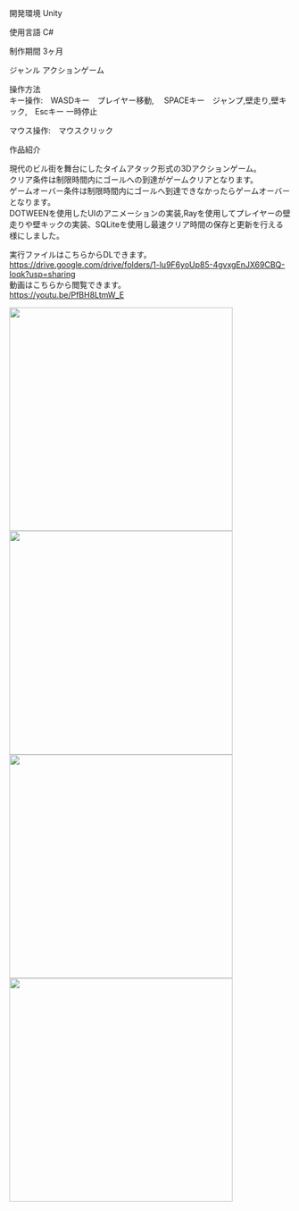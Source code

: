 開発環境 Unity  
                                          
使用言語 C#  
                                  
制作期間 3ヶ月  
                                      
ジャンル アクションゲーム  
                                      
操作方法  
キー操作:　WASDキー　プレイヤー移動, 　SPACEキー　ジャンプ,壁走り,壁キック,　Escキー 一時停止  
                                          
マウス操作:　マウスクリック  
  
作品紹介  
  
現代のビル街を舞台にしたタイムアタック形式の3Dアクションゲーム。  
クリア条件は制限時間内にゴールへの到達がゲームクリアとなります。  
ゲームオーバー条件は制限時間内にゴールへ到達できなかったらゲームオーバーとなります。  
DOTWEENを使用したUIのアニメーションの実装,Rayを使用してプレイヤーの壁走りや壁キックの実装、SQLiteを使用し最速クリア時間の保存と更新を行える様にしました。    
    
実行ファイルはこちらからDLできます。  
https://drive.google.com/drive/folders/1-lu9F6yoUp85-4gvxgEnJX69CBQ-Ioqk?usp=sharing  
動画はこちらから閲覧できます。  
https://youtu.be/PfBH8LtmW_E  
  
 <img width="400" src="https://user-images.githubusercontent.com/71370181/111796425-82616a80-890b-11eb-9329-775651244ef0.png">  
  <img width="400" src="https://user-images.githubusercontent.com/71370181/111796446-87beb500-890b-11eb-82df-04e3f2ed65f0.png">  
<img width="400" src="https://user-images.githubusercontent.com/71370181/111800672-88594a80-890f-11eb-82d6-7a2fc0a7c3ac.png">
<img width="400" src="https://user-images.githubusercontent.com/71370181/111800685-8b543b00-890f-11eb-898b-0b3cd6b28153.png">

